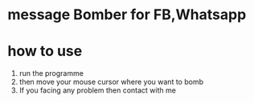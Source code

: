 # message Bomber for FB,Whatsapp
# how to use
1. run the programme
2. then move your mouse cursor where you want to bomb
3. If you facing any problem then contact with me
